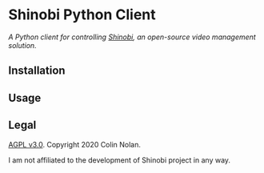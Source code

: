 # Shinobi Python Client
_A Python client for controlling [Shinobi](https://gitlab.com/Shinobi-Systems/Shinobi), an open-source video management 
solution._

## Installation


## Usage


## Legal
[AGPL v3.0](LICENSE.txt). Copyright 2020 Colin Nolan.

I am not affiliated to the development of Shinobi project in any way.
